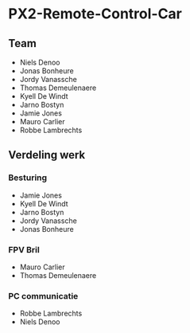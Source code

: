 # PX2-Remote-Control-Car

## Team

- Niels Denoo
- Jonas Bonheure
- Jordy Vanassche
- Thomas Demeulenaere
- Kyell De Windt
- Jarno Bostyn
- Jamie Jones
- Mauro Carlier
- Robbe Lambrechts

## Verdeling werk

### Besturing

- Jamie Jones
- Kyell De Windt
- Jarno Bostyn
- Jordy Vanassche
- Jonas Bonheure

### FPV Bril

- Mauro Carlier
- Thomas Demeulenaere

### PC communicatie

- Robbe Lambrechts
- Niels Denoo